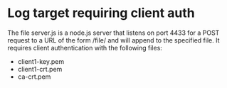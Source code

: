 # Log target requiring client auth

The file server.js is a node.js server that listens on port 4433 for a POST request to a URL of the form /file/<filename> and will append to the specified file.  It requires client authentication with the following files:

- client1-key.pem
- client1-crt.pem
- ca-crt.pem
